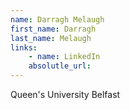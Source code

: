 ```yaml
---
name: Darragh Melaugh
first_name: Darragh
last_name: Melaugh
links:
	- name: LinkedIn
	absolutle_url:
---
```

Queen's University Belfast 
